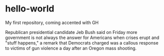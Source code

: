 # hello-world
My first repository, coming accented with GH


Republican presidential candidate Jeb Bush said on Friday more government is not always the answer for Americans when crises erupt and "stuff happens," a remark that Democrats charged was a callous response to victims of gun violence a day after an Oregon mass shooting.

